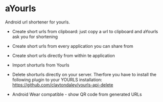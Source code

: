 # aYourls

Android url shortener for yourls.

- Create short urls from clipboard: just copy a url to clipboard and aYourls ask you for shortening
- Create short urls from every application you can share from
- Create short urls directly from within te application

- Import shorturls from Yourls

- Delete shorturls directly on your server. Therfore you have to install the following plugin to your YOURLS installation: https://github.com/claytondaley/yourls-api-delete

- Android Wear compatible - show QR code from generated URLs